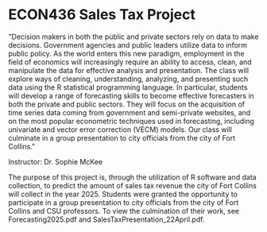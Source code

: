 # ECON436 Sales Tax Project

"Decision makers in both the public and private sectors rely on data to make decisions. Government agencies and public leaders utilize data to inform public policy. As the world enters this new paradigm, employment in the field of economics will increasingly require an ability to access, clean, and manipulate the data for effective analysis and presentation. The class will explore ways of cleaning, understanding, analyzing, and presenting such data using the R statistical programming language. In particular, students will develop a range of forecasting skills to become effective forecasters in both the private and public sectors. They will focus on the acquisition of time series data coming from government and semi-private websites, and on the most popular econometric techniques used in forecasting, including univariate and vector error correction (VECM) models. Our class will culminate in a group presentation to city officials from the city of Fort Collins."

Instructor: Dr. Sophie McKee

The purpose of this project is, through the utilization of R software and data collection, to predict the amount of sales tax revenue the city of Fort Collins will collect in the year 2025. Students were granted the opportunity to participate in a group presentation to city officials from the city of Fort Collins and CSU professors. To view the culmination of their work, see Forecasting2025.pdf and SalesTaxPresentation_22April.pdf.

